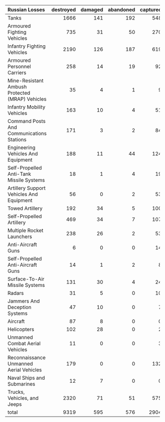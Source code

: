 | Russian Losses                                   |   destroyed |   damaged |   abandoned |   captured |   total |
|:-------------------------------------------------|------------:|----------:|------------:|-----------:|--------:|
| Tanks                                            |        1666 |       141 |         192 |        548 |    2547 |
| Armoured Fighting Vehicles                       |         735 |        31 |          50 |        270 |    1086 |
| Infantry Fighting Vehicles                       |        2190 |       126 |         187 |        619 |    3122 |
| Armoured Personnel Carriers                      |         258 |        14 |          19 |         92 |     383 |
| Mine-Resistant Ambush Protected  (MRAP) Vehicles |          35 |         4 |           1 |          9 |      49 |
| Infantry Mobility Vehicles                       |         163 |        10 |           4 |         51 |     228 |
| Command Posts And Communications Stations        |         171 |         3 |           2 |         84 |     260 |
| Engineering Vehicles And Equipment               |         188 |        11 |          44 |        124 |     367 |
| Self-Propelled Anti-Tank Missile Systems         |          18 |         1 |           4 |         19 |      42 |
| Artillery Support Vehicles And Equipment         |          56 |         0 |           2 |         53 |     111 |
| Towed Artillery                                  |         192 |        34 |           5 |        100 |     331 |
| Self-Propelled Artillery                         |         469 |        34 |           7 |        107 |     617 |
| Multiple Rocket Launchers                        |         238 |        26 |           2 |         53 |     319 |
| Anti-Aircraft Guns                               |           6 |         0 |           0 |         14 |      20 |
| Self-Propelled Anti-Aircraft Guns                |          14 |         1 |           2 |          8 |      25 |
| Surface-To-Air Missile Systems                   |         131 |        30 |           4 |         24 |     189 |
| Radars                                           |          31 |         5 |           0 |         10 |      46 |
| Jammers And Deception Systems                    |          47 |        10 |           0 |          7 |      64 |
| Aircraft                                         |          87 |         8 |           0 |          0 |      95 |
| Helicopters                                      |         102 |        28 |           0 |          2 |     132 |
| Unmanned Combat Aerial Vehicles                  |          11 |         0 |           0 |          3 |      14 |
| Reconnaissance Unmanned Aerial Vehicles          |         179 |         0 |           0 |        132 |     311 |
| Naval Ships and Submarines                       |          12 |         7 |           0 |          0 |      19 |
| Trucks, Vehicles, and Jeeps                      |        2320 |        71 |          51 |        575 |    3017 |
| total                                            |        9319 |       595 |         576 |       2904 |   13394 |